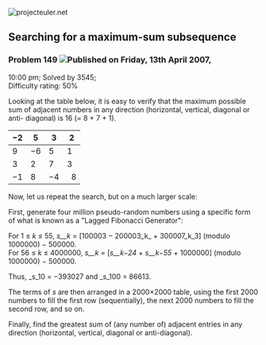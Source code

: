 ![projecteuler.net](images/print_page_logo.png)

## Searching for a maximum-sum subsequence

### Problem 149 ![](images/icon_info.png)Published on Friday, 13th April 2007,
10:00 pm; Solved by 3545;  
Difficulty rating: 50%

Looking at the table below, it is easy to verify that the maximum possible sum
of adjacent numbers in any direction (horizontal, vertical, diagonal or anti-
diagonal) is 16 (= 8 + 7 + 1).

−2| 5| 3| 2  
---|---|---|---  
9| −6| 5| 1  
3| 2| 7| 3  
−1| 8| −4|   8  
  
Now, let us repeat the search, but on a much larger scale:

First, generate four million pseudo-random numbers using a specific form of
what is known as a "Lagged Fibonacci Generator":

For 1 ≤ _k_ ≤ 55, _s__k_ = [100003 − 200003_k_ \+ 300007_k_3] (modulo 1000000)
− 500000.  
For 56 ≤ _k_ ≤ 4000000, _s__k_ = [_s__k−24_ \+ _s__k−55_ \+ 1000000] (modulo
1000000) − 500000.

Thus, _s_10 = −393027 and _s_100 = 86613.

The terms of _s_ are then arranged in a 2000×2000 table, using the first 2000
numbers to fill the first row (sequentially), the next 2000 numbers to fill
the second row, and so on.

Finally, find the greatest sum of (any number of) adjacent entries in any
direction (horizontal, vertical, diagonal or anti-diagonal).

  
  

